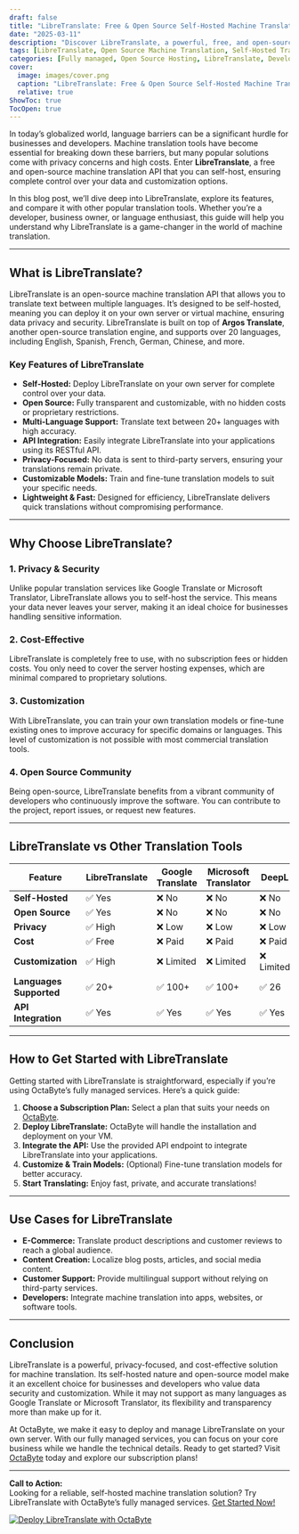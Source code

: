 ```yaml
---
draft: false
title: "LibreTranslate: Free & Open Source Self-Hosted Machine Translation API"
date: "2025-03-11"
description: "Discover LibreTranslate, a powerful, free, and open-source machine translation API that you can self-host. Learn how it compares to other translation tools, its features, and why it’s a perfect choice for businesses and developers looking for privacy and customization."
tags: [LibreTranslate, Open Source Machine Translation, Self-Hosted Translation API, LibreTranslate vs Google Translate, LibreTranslate features, LibreTranslate setup, LibreTranslate alternatives, Open Source Translation Tools]
categories: [Fully managed, Open Source Hosting, LibreTranslate, Development, Others]
cover:
  image: images/cover.png
  caption: "LibreTranslate: Free & Open Source Self-Hosted Machine Translation API"
  relative: true
ShowToc: true
TocOpen: true
---
```



In today’s globalized world, language barriers can be a significant hurdle for businesses and developers. Machine translation tools have become essential for breaking down these barriers, but many popular solutions come with privacy concerns and high costs. Enter **LibreTranslate**, a free and open-source machine translation API that you can self-host, ensuring complete control over your data and customization options.

In this blog post, we’ll dive deep into LibreTranslate, explore its features, and compare it with other popular translation tools. Whether you’re a developer, business owner, or language enthusiast, this guide will help you understand why LibreTranslate is a game-changer in the world of machine translation.

---

## What is LibreTranslate?

LibreTranslate is an open-source machine translation API that allows you to translate text between multiple languages. It’s designed to be self-hosted, meaning you can deploy it on your own server or virtual machine, ensuring data privacy and security. LibreTranslate is built on top of **Argos Translate**, another open-source translation engine, and supports over 20 languages, including English, Spanish, French, German, Chinese, and more.

### Key Features of LibreTranslate

- **Self-Hosted:** Deploy LibreTranslate on your own server for complete control over your data.
- **Open Source:** Fully transparent and customizable, with no hidden costs or proprietary restrictions.
- **Multi-Language Support:** Translate text between 20+ languages with high accuracy.
- **API Integration:** Easily integrate LibreTranslate into your applications using its RESTful API.
- **Privacy-Focused:** No data is sent to third-party servers, ensuring your translations remain private.
- **Customizable Models:** Train and fine-tune translation models to suit your specific needs.
- **Lightweight & Fast:** Designed for efficiency, LibreTranslate delivers quick translations without compromising performance.

---

## Why Choose LibreTranslate?

### 1. **Privacy & Security**
Unlike popular translation services like Google Translate or Microsoft Translator, LibreTranslate allows you to self-host the service. This means your data never leaves your server, making it an ideal choice for businesses handling sensitive information.

### 2. **Cost-Effective**
LibreTranslate is completely free to use, with no subscription fees or hidden costs. You only need to cover the server hosting expenses, which are minimal compared to proprietary solutions.

### 3. **Customization**
With LibreTranslate, you can train your own translation models or fine-tune existing ones to improve accuracy for specific domains or languages. This level of customization is not possible with most commercial translation tools.

### 4. **Open Source Community**
Being open-source, LibreTranslate benefits from a vibrant community of developers who continuously improve the software. You can contribute to the project, report issues, or request new features.

---

## LibreTranslate vs Other Translation Tools

| Feature                | LibreTranslate       | Google Translate      | Microsoft Translator | DeepL                 |
|------------------------|----------------------|-----------------------|-----------------------|-----------------------|
| **Self-Hosted**        | ✅ Yes               | ❌ No                 | ❌ No                 | ❌ No                 |
| **Open Source**        | ✅ Yes               | ❌ No                 | ❌ No                 | ❌ No                 |
| **Privacy**            | ✅ High              | ❌ Low                | ❌ Low                | ❌ Low                |
| **Cost**               | ✅ Free              | ❌ Paid               | ❌ Paid               | ❌ Paid               |
| **Customization**      | ✅ High              | ❌ Limited            | ❌ Limited            | ❌ Limited            |
| **Languages Supported**| ✅ 20+               | ✅ 100+               | ✅ 100+               | ✅ 26                 |
| **API Integration**    | ✅ Yes               | ✅ Yes                | ✅ Yes                | ✅ Yes                |

---

## How to Get Started with LibreTranslate

Getting started with LibreTranslate is straightforward, especially if you’re using OctaByte’s fully managed services. Here’s a quick guide:

1. **Choose a Subscription Plan:** Select a plan that suits your needs on [OctaByte](https://octabyte.io).
2. **Deploy LibreTranslate:** OctaByte will handle the installation and deployment on your VM.
3. **Integrate the API:** Use the provided API endpoint to integrate LibreTranslate into your applications.
4. **Customize & Train Models:** (Optional) Fine-tune translation models for better accuracy.
5. **Start Translating:** Enjoy fast, private, and accurate translations!

---

## Use Cases for LibreTranslate

- **E-Commerce:** Translate product descriptions and customer reviews to reach a global audience.
- **Content Creation:** Localize blog posts, articles, and social media content.
- **Customer Support:** Provide multilingual support without relying on third-party services.
- **Developers:** Integrate machine translation into apps, websites, or software tools.

---

## Conclusion

LibreTranslate is a powerful, privacy-focused, and cost-effective solution for machine translation. Its self-hosted nature and open-source model make it an excellent choice for businesses and developers who value data security and customization. While it may not support as many languages as Google Translate or Microsoft Translator, its flexibility and transparency more than make up for it.

At OctaByte, we make it easy to deploy and manage LibreTranslate on your own server. With our fully managed services, you can focus on your core business while we handle the technical details. Ready to get started? Visit [OctaByte](https://octabyte.io) today and explore our subscription plans!

---

**Call to Action:**  
Looking for a reliable, self-hosted machine translation solution? Try LibreTranslate with OctaByte’s fully managed services. [Get Started Now!](https://octabyte.io)

[![Deploy LibreTranslate with OctaByte](/images/deploy-on-octabyte.png)](https://octabyte.io/fully-managed-open-source-services/development/others/libretranslate)